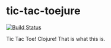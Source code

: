 # tic-tac-toejure
[![Build Status](https://travis-ci.org/Bjornkjohnson/tic-tac-toejure.svg?branch=master)](https://travis-ci.org/Bjornkjohnson/tic-tac-toejure)

Tic Tac Toe! Clojure! That is what this is.
